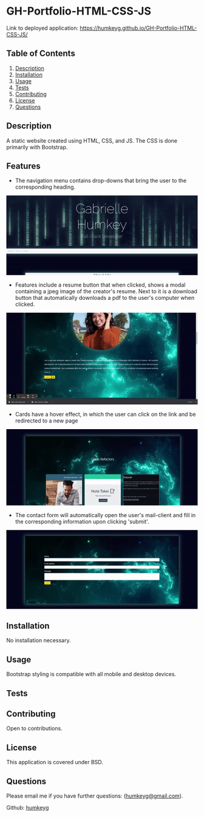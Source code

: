 # GH-Portfolio-HTML-CSS-JS

Link to deployed application: https://humkeyg.github.io/GH-Portfolio-HTML-CSS-JS/

## Table of Contents

1. [Description](#Description)
2. [Installation](#Installation)
3. [Usage](#Usage)
4. [Tests](#Tests)
5. [Contributing](#Contributing)
6. [License](#License)
7. [Questions](#Questions)

## Description

A static website created using HTML, CSS, and JS. The CSS is done primarily with Bootstrap.

## Features

- The navigation menu contains drop-downs that bring the user to the corresponding heading.

![Nav demo](./Assets/nav-demo.gif)

- Features include a resume button that when clicked, shows a modal containing a jpeg image of the creator's resume. Next to it is a download button that automatically downloads a pdf to the user's computer when clicked.

![Resume button demo](./Assets/button-demo.gif)

- Cards have a hover effect, in which the user can click on the link and be redirected to a new page

![Cards demo](./Assets/work-demo.gif)

- The contact form will automatically open the user's mail-client and fill in the corresponding information upon clicking 'submit'.

![Contact form demo](./Assets/form-demo.gif)

## Installation

No installation necessary.

## Usage

Bootstrap styling is compatible with all mobile and desktop devices.

## Tests

## Contributing

Open to contributions.

## License

This application is covered under BSD.

## Questions

Please email me if you have further questions: 
(humkeyg@gmail.com).

Github:
[humkeyg](https://github.com/humkeyg)
